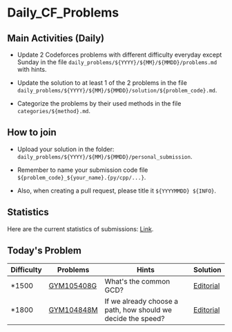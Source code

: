 # Daily_CF_Problems

## Main Activities (Daily)

- Update 2 Codeforces problems with different difficulty everyday except Sunday in the file `daily_problems/${YYYY}/${MM}/${MMDD}/problems.md` with hints.

- Update the solution to at least 1 of the 2 problems in the file `daily_problems/${YYYY}/${MM}/${MMDD}/solution/${problem_code}.md`.

- Categorize the problems by their used methods in the file `categories/${method}.md`.

## How to join

- Upload your solution in the folder: `daily_problems/${YYYY}/${MM}/${MMDD}/personal_submission`.

- Remember to name your submission code file `${problem_code}_${your_name}.{py/cpp/...}`.

- Also, when creating a pull request, please title it `${YYYYMMDD} ${INFO}`.

## Statistics

Here are the current statistics of submissions: [Link](https://yawn-sean.github.io/Daily_CF_Problems/#).

## Today's Problem

| Difficulty | Problems | Hints | Solution |
| ---------- | -------- | ----- | -------- |
| *1500 | [GYM105408G](https://codeforces.com/gym/105408/problem/G) | What's the common GCD? | [Editorial](https://github.com/Yawn-Sean/Daily_CF_Problems/blob/main/daily_problems/2025/10/1018/solution/cf105408g.md) |
| *1800 | [GYM104848M](https://codeforces.com/gym/104848/problem/M) | If we already choose a path, how should we decide the speed? | [Editorial](https://github.com/Yawn-Sean/Daily_CF_Problems/blob/main/daily_problems/2025/10/1018/solution/cf104848m.md) |